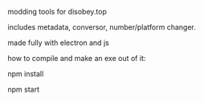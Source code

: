 modding tools for disobey.top

includes metadata, conversor, number/platform changer.

made fully with electron and js

how to compile and make an exe out of it:

npm install

npm start
